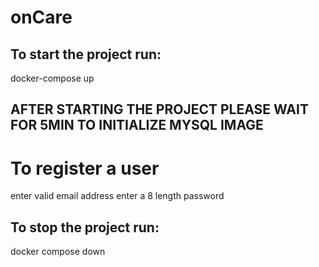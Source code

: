 # onCare

## To start the project run:
docker-compose up

## AFTER STARTING THE PROJECT PLEASE WAIT FOR 5MIN TO INITIALIZE MYSQL IMAGE

# To register a user 
enter valid email address 
enter a 8 length password
## To stop the project run:
docker compose down
